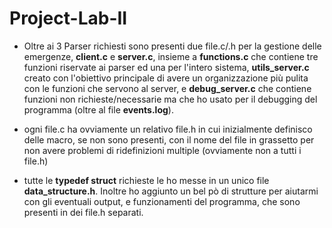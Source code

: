 # Project-Lab-II

- Oltre ai 3 Parser richiesti sono presenti due file.c/.h per la gestione delle emergenze, **client.c** e **server.c**, insieme a **functions.c** che contiene tre funzioni riservate ai parser ed una per l'intero sistema,  **utils_server.c** creato con l'obiettivo principale di avere un organizzazione più pulita con le funzioni che servono al server, e **debug_server.c** che contiene funzioni non richieste/necessarie ma che ho usato per il debugging del programma (oltre al file **events.log**).
  
- ogni file.c ha ovviamente un relativo file.h in cui inizialmente definisco delle macro, se non sono presenti, con il nome del file in grassetto per non avere problemi di ridefinizioni multiple (ovviamente non a tutti i file.h)

- tutte le **typedef struct** richieste le ho messe in un unico file **data_structure.h**. Inoltre ho aggiunto un bel pò di strutture per aiutarmi con gli eventuali output, e funzionamenti del programma, che sono presenti in dei file.h separati.

